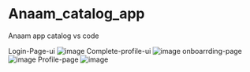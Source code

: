 # Anaam_catalog_app
Anaam app catalog vs code

Login-Page-ui 
![image](https://user-images.githubusercontent.com/59536110/183142943-3e9c56ee-febb-46e8-aeca-568650b69b6b.png)
 Complete-profile-ui
![image](https://user-images.githubusercontent.com/59536110/183144157-56533335-6ba0-45cf-a3f1-8e7751f3114d.png)
onboarrding-page ![image](https://user-images.githubusercontent.com/59536110/182442461-80bd5590-20ad-45c6-93a6-26f63edfc19f.png)
Profile-page ![image](https://user-images.githubusercontent.com/59536110/182662498-f07d24b9-e831-443a-a7a3-ee62d3b6dc58.png)
